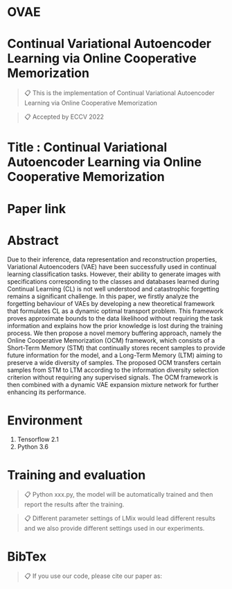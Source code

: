 # OVAE

# Continual Variational Autoencoder Learning via Online Cooperative Memorization

>📋 This is the implementation of Continual Variational Autoencoder Learning via Online Cooperative Memorization

>📋 Accepted by ECCV 2022

# Title : Continual Variational Autoencoder Learning via Online Cooperative Memorization

# Paper link  



# Abstract

Due to their inference, data representation and reconstruction properties, Variational Autoencoders (VAE) have been successfully used in continual learning classification tasks. However, their ability to generate images with specifications corresponding to the classes and databases learned during Continual Learning (CL) is not well understood and catastrophic forgetting remains a significant challenge. In this paper, we firstly analyze the forgetting behaviour of VAEs by developing a new theoretical framework that formulates CL as a dynamic optimal transport problem. This framework proves approximate bounds to the data likelihood without requiring the task information and explains how the prior knowledge is lost during the training process. We then propose a novel memory buffering approach, namely the Online Cooperative Memorization (OCM) framework, which consists of a Short-Term Memory (STM) that continually stores recent samples to provide future information for the model, and a Long-Term Memory (LTM) aiming to preserve a wide diversity of samples. The proposed OCM transfers certain samples from STM to LTM according to the information diversity selection criterion without requiring any supervised signals. The OCM framework is then combined with a dynamic VAE expansion mixture network for further enhancing its performance.

# Environment

1. Tensorflow 2.1
2. Python 3.6

# Training and evaluation

>📋 Python xxx.py, the model will be automatically trained and then report the results after the training.

>📋 Different parameter settings of LMix would lead different results and we also provide different settings used in our experiments.

# BibTex
>📋 If you use our code, please cite our paper as:


